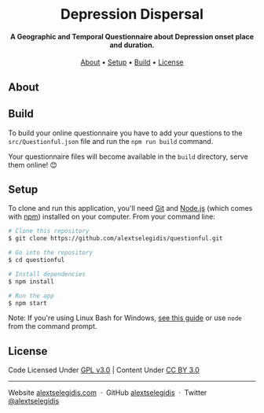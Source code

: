 <h1 align="center">
    <br>
        </a>
        <br>
        <br>
        Depression Dispersal
    <br>
</h1>

<h4 align="center">
    A Geographic and Temporal Questionnaire about Depression onset place and duration. 
</h4>


<p align="center">
  <a href="#about">About</a> •
  <a href="#setup">Setup</a> •
  <a href="#build">Build</a> •
  <a href="#license">License</a>
</p>

## About

## Build

To build your online questionnaire you have to add your questions to the 
`src/Questionful.json` file and run the `npm run build` command. 

Your questionnaire files will become available in the `build` directory, 
serve them online! 😊


## Setup

To clone and run this application, you'll need [Git](https://git-scm.com) and [Node.js](https://nodejs.org/en/download/) 
(which comes with [npm](http://npmjs.com)) installed on your computer. From your command line:

```bash
# Clone this repository
$ git clone https://github.com/alextselegidis/questionful.git

# Go into the repository
$ cd questionful

# Install dependencies
$ npm install

# Run the app
$ npm start
```

Note: If you're using Linux Bash for Windows, [see this guide](https://www.howtogeek.com/261575/how-to-run-graphical-linux-desktop-applications-from-windows-10s-bash-shell/) or use `node` from the command prompt.


## License 

Code Licensed Under [GPL v3.0](https://www.gnu.org/licenses/gpl-3.0.en.html) | Content Under [CC BY 3.0](https://creativecommons.org/licenses/by/3.0/)

---

Website [alextselegidis.com](https://alextselegidis.com) &nbsp;&middot;&nbsp;
GitHub [alextselegidis](https://github.com/alextselegidis) &nbsp;&middot;&nbsp;
Twitter [@alextselegidis](https://twitter.com/AlexTselegidis)
